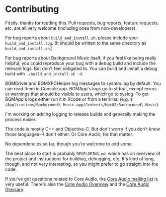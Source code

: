 <!-- vim: set tw=120: -->

# Contributing

Firstly, thanks for reading this. Pull requests, bug reports, feature requests, etc. are all very welcome (including
ones from non-developers).

For bug reports about `build_and_install.sh`, please include your `build_and_install.log`. (It should be written to the
same directory as `build_and_install.sh`.)

For bug reports about Background Music itself, if you feel like being really helpful, you could reproduce your bug with
a debug build and include the relevant logs. But don't feel obligated to. You can build and install a debug build with
`./build_and_install.sh -d`.

BGMDriver and BGMXPCHelper log messages to system.log by default. You can read them in Console.app. BGMApp's logs go to
stdout, except errors or warnings that should be visible to users, which go to syslog. To get BGMApp's logs either run
it in Xcode or from a terminal (e.g. `$ /Applications/Background\ Music.app/Contents/MacOS/Background\ Music`).

I'm working on adding logging to release builds and generally making the process easier.

The code is mostly C++ and Objective-C. But don't worry if you don't know those languages--I don't either. Or Core
Audio, for that matter.

No dependencies so far, though you're welcome to add some.

The best place to start is probably `DEVELOPING.md`, which has an overview of the project and instructions for building,
debugging, etc. It's kind of long, though, and not very interesting, so you might prefer to go straight into the code.

If you've got questions related to Core Audio, the [Core Audio mailing
list](https://lists.apple.com/archives/coreaudio-api) is very useful. There's also the [Core Audio
Overview](https://developer.apple.com/library/mac/documentation/MusicAudio/Conceptual/CoreAudioOverview/Introduction/Introduction.html)
and the [Core Audio
Glossary](https://developer.apple.com/library/mac/documentation/MusicAudio/Reference/CoreAudioGlossary/Glossary/core_audio_glossary.html).


